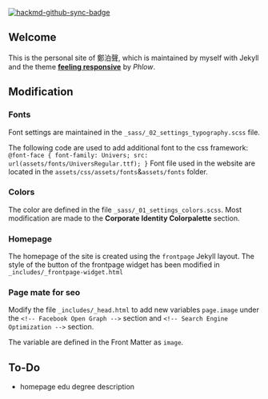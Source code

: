 [![hackmd-github-sync-badge](https://hackmd.io/hqosNkokT6myBeE9r0B-rw/badge)](https://hackmd.io/hqosNkokT6myBeE9r0B-rw)
## Welcome
This is the personal site of 鄭泊聲, which is maintained by myself with Jekyll and the theme [**feeling responsive**](https://phlow.github.io/feeling-responsive/) by *Phlow*.

## Modification

### Fonts
Font settings are maintained in the `_sass/_02_settings_typography.scss` file. 

The following code are used to add additional font to the css framework:
`
@font-face {
    font-family: Univers;
    src: url(assets/fonts/UniversRegular.ttf);
}
`
Font file used in the website are located in the `assets/css/assets/fonts`&`assets/fonts` folder.

### Colors
The color are defined in the file `_sass/_01_settings_colors.scss`. Most modification are made to the **Corporate Identity Colorpalette** section.

### Homepage
The homepage of the site is created using the `frontpage` Jekyll layout. The style of the button of the frontpage widget has been modified in `_includes/_frontpage-widget.html`

### Page mate for seo
Modify the file `_includes/_head.html` to add new variables `page.image` under the `<!-- Facebook Open Graph -->` section and `<!-- Search Engine Optimization -->` section.

The variable are defined in the Front Matter as `image`.


## To-Do

- homepage edu degree description